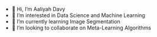 - 👋 Hi, I’m Aaliyah Davy
- 👀 I’m interested in Data Science and Machine Learning
- 🌱 I’m currently learning Image Segmentation 
- 💞️ I’m looking to collaborate on Meta-Learning Algorithms

<!---
aaliyah-davy/aaliyah-davy is a ✨ special ✨ repository because its `README.md` (this file) appears on your GitHub profile.
You can click the Preview link to take a look at your changes.
--->
